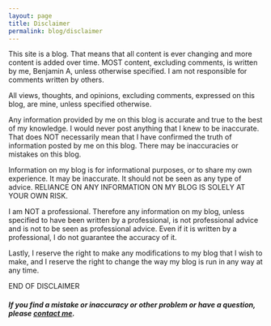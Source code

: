 ```yaml
---
layout: page
title: Disclaimer
permalink: blog/disclaimer
---
```


This site is a blog. That means that all content is ever changing and more content is added over time. MOST content, excluding comments, is written by me, Benjamin A, unless otherwise specified. I am not responsible for comments written by others.

All views, thoughts, and opinions, excluding comments, expressed on this blog, are mine, unless specified otherwise.

Any information provided by me on this blog is accurate and true to the best of my knowledge. I would never post anything that I knew to be inaccurate. That does NOT necessarily mean that I have confirmed the truth of information posted by me on this blog. There may be inaccuracies or mistakes on this blog.

Information on my blog is for informational purposes, or to share my own experience. It may be inaccurate. It should not be seen as any type of advice. RELIANCE ON ANY INFORMATION ON MY BLOG IS SOLELY AT YOUR OWN RISK.

I am NOT a professional. Therefore any information on my blog, unless specified to have been written by a professional, is not professional advice and is not to be seen as professional advice. Even if it is written by a professional, I do not guarantee the accuracy of it.

Lastly, I reserve the right to make any modifications to my blog that I wish to make, and I reserve the right to change the way my blog is run in any way at any time.

END OF DISCLAIMER

<!--#### IN SHORT

My opinions are solely my opinions, there may be inaccuracies or mistakes in any part of this blog, I am NOT RESPONSIBLE for them, use information on this blog at your own risk, I am not a professional in any field, and I have the right to make any changes to my blog.-->

##### If you find a mistake or inaccuracy or other problem or have a question, please [contact me](/#contact).
